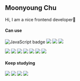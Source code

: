 ## Moonyoung Chu 
Hi, I am a nice frontend developer💪
<br/>

#### Can use
<p>
  <img title="JavaScript" alt="JavaScript badge" src="https://img.shields.io/badge/ES6-JavaScript-FFCA28?style=flat-square&logo=javascript" />
  <img src="https://img.shields.io/badge/-React-61DAFB?style=flat-square&logo=React&logoColor=black" />
  <img src="https://img.shields.io/badge/Redux-593D88?style=flat-square&logo=redux&logoColor=white" />
  <img src="https://img.shields.io/badge/Node.js-339933?style=flat-square&logo=nodedotjs&logoColor=white" />
<!--   <img src="https://img.shields.io/badge/HTML-E34F26?style=flat-square&logo=HTML5&logoColor=white"/>
  <img src="https://img.shields.io/badge/CSS3-F68212?&logo=CSS3&logoColor=white"/>&nbsp
  <img src="https://img.shields.io/badge/Tailwind CSS-06B6D4?style=flat-square&logo=Tailwind CSS&logoColor=white"/>
  <img src="https://img.shields.io/badge/styled components-DB7093?style=flat-square&logo=styled-components&logoColor=white"/>
  <img src="https://img.shields.io/badge/Sass-CC6699?style=flat-square&logo=Sass&logoColor=white"/> -->
  <br/>
 
  <img src="https://img.shields.io/badge/Git/Github-F05032?&logo=Git&logoColor=white&style=flat-square"/></a> 
  <img src="https://img.shields.io/badge/Sourcetree-0052CC?&logo=Sourcetree&logoColor=white&style=flat-square"/></a> 
  <img src="https://img.shields.io/badge/Jenkins-D24939?&logo=Jenkins&logoColor=white&style=flat-square"/></a> 
  <img src="https://img.shields.io/badge/Jira/Wiki-0052CC?&logo=Jira&logoColor=white&style=flat-square"/></a> 
  <img src="https://img.shields.io/badge/VScode-007ACC?&logo=Visual Studio Code&logoColor=white&style=flat-square"/></a> 
  <img src="https://img.shields.io/badge/PyCharm-000000?&logo=PyCharm&logoColor=white&style=flat-square"/></a> 
  <img src="https://img.shields.io/badge/Postman-FF6C37?style=flat-square&logo=Postman&logoColor=white"/>
</p>


#### Keep studying
<p>
  <img src="https://img.shields.io/badge/-TypeScript-3178C6?logo=TypeScript&logoColor=white&style=flat-square" />
  <img src="https://img.shields.io/badge/-Next.js-black?logo=Next.js&logoColor=white&style=flat-square" />
  <img src="https://img.shields.io/badge/Express.js-000000?logo=express&logoColor=white&style=flat-square" />
  <img src="https://img.shields.io/badge/Amazon AWS-232F3E?style=flat-square&logo=amazonaws&logoColor=white"/>
  <img src="https://img.shields.io/badge/React Native-61DAFB?style=flat-square&logo=React&logoColor=black/>
</p>
